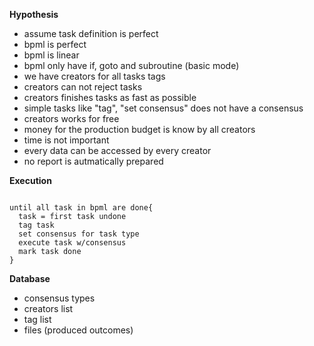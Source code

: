 **Hypothesis**

* assume task definition is perfect
* bpml is perfect
* bpml is linear
* bpml only have if, goto and subroutine (basic mode)
* we have creators for all tasks tags
* creators can not reject tasks
* creators finishes tasks as fast as possible
* simple tasks like "tag", "set consensus" does not have a consensus
* creators works for free
* money for the production budget is know by all creators
* time is not important
* every data can be accessed by every creator
* no report is autmatically prepared

**Execution**
```
      
until all task in bpml are done{
  task = first task undone
  tag task
  set consensus for task type
  execute task w/consensus
  mark task done
}  

```

**Database**

* consensus types
* creators list
* tag list
* files (produced outcomes)

